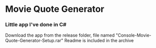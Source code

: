# Movie Quote Generator

### Little app I've done in C#

Download the app from the release folder, file named "Console-Movie-Quote-Generator-Setup.rar"
Readme is included in the archive
